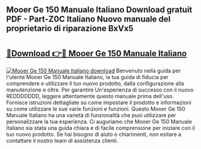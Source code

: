 ## Mooer Ge 150 Manuale Italiano Download gratuit PDF - Part-Z0C Italiano Nuovo manuale del proprietario di riparazione BxVx5

# <h2><a href="http://dfd5e2.blite.top/?on=Mooer+Ge+150+Manuale+Italiano">🔗Download 👉🔴 Mooer Ge 150 Manuale Italiano</a></h2>

[![Mooer Ge 150 Manuale Italiano download](https://i.imgur.com/lujVjoI.png)](http://dfd5e2.blite.top/?on=Mooer+Ge+150+Manuale+Italiano)
Benvenuto nella guida per l'utente Mooer Ge 150 Manuale Italiano, la tua guida di fiducia per comprendere e utilizzare il tuo nuovo prodotto, dalla configurazione alla manutenzione e oltre. Per garantire Un'esperienza di successo con il nuovo REDDDDDDD, leggere attentamente questo manuale prima dell'uso. Fornisce istruzioni dettagliate su come impostare il prodotto e informazioni su come utilizzare le sue varie funzioni e funzioni. Questo Mooer Ge 150 Manuale Italiano ha una varietà di funzionalità che puoi utilizzare per personalizzare la tua esperienza. Ci auguriamo che Mooer Ge 150 Manuale Italiano sia stata una guida chiara e di facile comprensione per iniziare con il tuo nuovo prodotto. Se hai bisogno di aiuto o chiarimenti, non esitare a contattare il nostro team di assistenza clienti.
